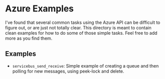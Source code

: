 Azure Examples
==============

I've found that several common tasks using the Azure API can be difficult to figure out, or are just not totally clear. This directory is meant to contain clean examples for how to do some of those simple tasks. Feel free to add more as you find them.

## Examples

* `servicebus_send_receive`: Simple example of creating a queue and then polling for new messages, using peek-lock and delete.
 